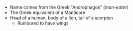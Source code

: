 - Name comes from the Greek "Androphagos" (_man-eater_)
- The Greek equivalent of a Manticore
- Head of a human, body of a lion, tail of a scorpion
	- Rumoured to have wings
